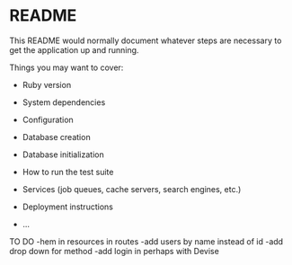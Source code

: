 # README

This README would normally document whatever steps are necessary to get the
application up and running.

Things you may want to cover:

* Ruby version

* System dependencies

* Configuration

* Database creation

* Database initialization

* How to run the test suite

* Services (job queues, cache servers, search engines, etc.)

* Deployment instructions

* ...

TO DO 
-hem in resources in routes
-add users by name instead of id
-add drop down for method
-add login in perhaps with Devise
